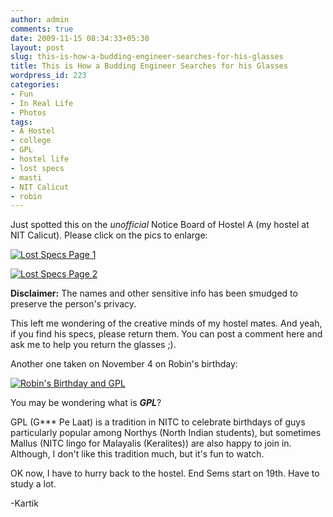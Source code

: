 ```yaml
---
author: admin
comments: true
date: 2009-11-15 08:34:33+05:30
layout: post
slug: this-is-how-a-budding-engineer-searches-for-his-glasses
title: This is How a Budding Engineer Searches for his Glasses
wordpress_id: 223
categories:
- Fun
- In Real Life
- Photos
tags:
- A Hostel
- college
- GPL
- hostel life
- lost specs
- masti
- NIT Calicut
- robin
---
```


Just spotted this on the _unofficial_ Notice Board of Hostel A (my hostel at NIT Calicut). Please click on the pics to enlarge:

[![Lost Specs Page 1](http://techglider.in/kartik/blog/wp-content/uploads/2009/11/lost-specs-2009-11-15-212x300.jpg)](http://techglider.in/kartik/blog/wp-content/uploads/2009/11/lost-specs-2009-11-15.jpg)

[![Lost Specs Page 2](http://techglider.in/kartik/blog/wp-content/uploads/2009/11/lost-specs2-2009-11-15-213x300.jpg)](http://techglider.in/kartik/blog/wp-content/uploads/2009/11/lost-specs2-2009-11-15.jpg)

**Disclaimer:** The names and other sensitive info has been smudged to preserve the person's privacy.

This left me wondering of the creative minds of my hostel mates. And yeah, if you find his specs, please return them. You can post a comment here and ask me to help you return the glasses ;).

Another one taken on November 4 on Robin's birthday:

[![Robin's Birthday and GPL](http://techglider.in/kartik/blog/wp-content/uploads/2009/11/robins-bday-2009-11-04-220x300.jpg)](http://techglider.in/kartik/blog/wp-content/uploads/2009/11/robins-bday-2009-11-04.jpg)

You may be wondering what is **_GPL_**?

GPL (G*** Pe Laat) is a tradition in NITC to celebrate birthdays of guys particularly popular among Northys (North Indian students), but sometimes Mallus (NITC lingo for Malayalis (Keralites)) are also happy to join in. Although, I don't like this tradition much, but it's fun to watch.

OK now, I have to hurry back to the hostel. End Sems start on 19th. Have to study a lot.

-Kartik
